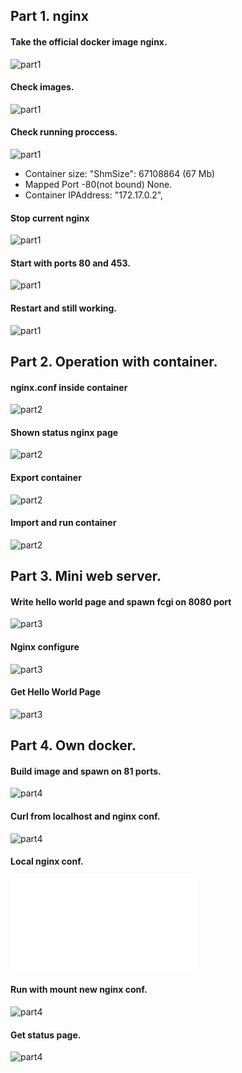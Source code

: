 ## Part 1. nginx


#### Take the official docker image **nginx**.

![part1](part_1/pull_nginx.png "Pull nginx image") 

#### Check images.

![part1](part_1/images.png "Show available images") 


#### Check running proccess.

![part1](part_1/docker_ps.png "Nginx process is running") 


- Container size: "ShmSize": 67108864 (67 Mb)
- Mapped Port -80(not bound) None. 
- Container IPAddress: "172.17.0.2",


#### Stop current nginx

![part1](part_1/stop.png "Stop curr nginx image") 

#### Start with ports 80 and 453.
![part1](part_1/welcome_ngnix.png "80 port for container connect")

#### Restart and still working.
![part1](part_1/res_work.png "Restart and still working")


## Part 2. Operation with container.

#### nginx.conf inside container
![part2](part_2/exec.png "nginx.conf")

#### Shown status nginx page
![part2](part_2/status.png "current nginx status")

#### Export container
![part2](part_2/export.png "docker export")

#### Import and run container
![part2](part_2/import_and_run.png "delete->import->run")


## Part 3. Mini web server.

#### Write hello world page and spawn fcgi on 8080 port
![part3](part_3/spawn.png "source code and swapn on 8080")

#### Nginx configure
![part3](part_3/nginx.png "nginx conf")

#### Get Hello World Page
![part3](part_3/curl.png "Get page")


## Part 4. Own docker.

#### Build image and spawn on 81 ports.
![part4](part_4/build_t.png "build and run")

#### Curl from localhost and nginx conf.
![part4](part_4/curl.png)

#### Local nginx conf.
![part4](part_4/local_nginx.conf)

#### Run with mount new nginx conf.
![part4](part_4/new_nginx)

#### Get status page.
![part4](part_4/final.png)
